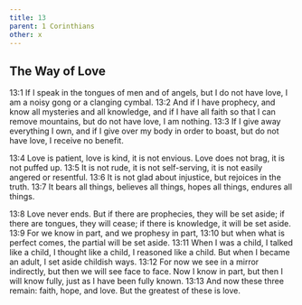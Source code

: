 ```yaml
---
title: 13
parent: 1 Corinthians
other: x
---
```


## The Way of Love

<a name="13:1">13:1</a> If I speak in the tongues of men and of angels, but I do not have love, I am a noisy gong or a clanging cymbal. <a name="13:2">13:2</a> And if I have prophecy, and know all mysteries and all knowledge, and if I have all faith so that I can remove mountains, but do not have love, I am nothing. <a name="13:3">13:3</a> If I give away everything I own, and if I give over my body in order to boast, but do not have love, I receive no benefit.

<a name="13:4">13:4</a> Love is patient, love is kind, it is not envious. Love does not brag, it is not puffed up. <a name="13:5">13:5</a> It is not rude, it is not self-serving, it is not easily angered or resentful. <a name="13:6">13:6</a> It is not glad about injustice, but rejoices in the truth. <a name="13:7">13:7</a> It bears all things, believes all things, hopes all things, endures all things.

<a name="13:8">13:8</a> Love never ends. But if there are prophecies, they will be set aside; if there are tongues, they will cease; if there is knowledge, it will be set aside. <a name="13:9">13:9</a> For we know in part, and we prophesy in part, <a name="13:10">13:10</a> but when what is perfect comes, the partial will be set aside. <a name="13:11">13:11</a> When I was a child, I talked like a child, I thought like a child, I reasoned like a child. But when I became an adult, I set aside childish ways. <a name="13:12">13:12</a> For now we see in a mirror indirectly, but then we will see face to face. Now I know in part, but then I will know fully, just as I have been fully known. <a name="13:13">13:13</a> And now these three remain: faith, hope, and love. But the greatest of these is love.
